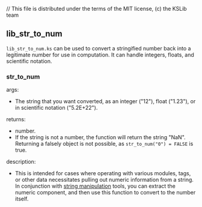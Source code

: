 // This file is distributed under the terms of the MIT license, (c) the KSLib team

## lib_str_to_num

``lib_str_to_num.ks`` can be used to convert a stringified number back into a
legitimate number for use in computation. It can handle integers, floats, and
scientific notation.

### str_to_num

args:
  * The string that you want converted, as an integer ("12"), float ("1.23"), or in scientific notation ("5.2E+22").

returns:
  * number.
  * If the string is not a number, the function will return the string "NaN". Returning a falsely object is not possible, as `str_to_num("0") = FALSE` is true.

description:
  * This is intended for cases where operating with various modules, tags, or other data necessitates pulling out numeric information from a string. In conjunction with [string manipulation](http://ksp-kos.github.io/KOS_DOC/structures/misc/string.html) tools, you can extract the numeric component, and then use this function to convert to the number itself.
